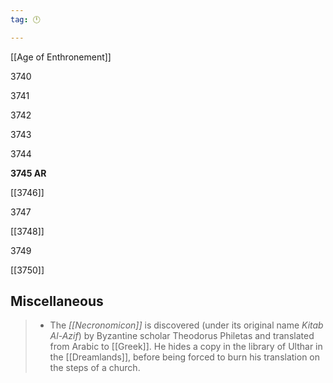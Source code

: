 ```yaml
---
tag: 🕛

---
```

[[Age of Enthronement]]


3740

3741

3742

3743

3744

**3745 AR**

[[3746]]

3747

[[3748]]

3749

[[3750]]



## Miscellaneous

>  - The *[[Necronomicon]]* is discovered (under its original name *Kitab Al-Azif*) by Byzantine scholar Theodorus Philetas and translated from Arabic to [[Greek]]. He hides a copy in the library of Ulthar in the [[Dreamlands]], before being forced to burn his translation on the steps of a church.






